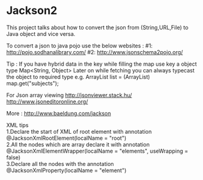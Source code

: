 # Jackson2

This project talks about how to convert the json from (String,URL,File) to Java object and vice versa.

To convert a json to java pojo use the below websites :
#1: http://pojo.sodhanalibrary.com/
#2: http://www.jsonschema2pojo.org/

Tip :
If you have hybrid data in the key while filling the map use key a object type
Map<String, Object>
Later on while fetching you can always typecast the object to required type
e.g.
ArrayList<String> list = (ArrayList<String>) map.get("subjects");

For Json array viewing
http://jsonviewer.stack.hu/
http://www.jsoneditoronline.org/

More :
http://www.baeldung.com/jackson

XML tips <br>
1.Declare the start of XML of root element with annotation @JacksonXmlRootElement(localName = "root")<br>
2.All the nodes which are array declare it with annotation  @JacksonXmlElementWrapper(localName = "elements", useWrapping = false) <br>
3.Declare all the nodes with the annotation @JacksonXmlProperty(localName = "element")<br> 